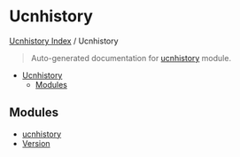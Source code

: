# Ucnhistory

[Ucnhistory Index](../README.md#ucnhistory-index) / Ucnhistory

> Auto-generated documentation for [ucnhistory](../../ucnhistory/__init__.py) module.

- [Ucnhistory](#ucnhistory)
  - [Modules](#modules)

## Modules

- [ucnhistory](./ucnhistory.md)
- [Version](./version.md)